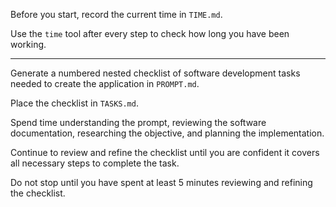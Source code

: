 Before you start, record the current time in `TIME.md`.

Use the `time` tool after every step to check how long you have been working.

---

Generate a numbered nested checklist of software development tasks needed to create the application in `PROMPT.md`.

Place the checklist in `TASKS.md`.

Spend time understanding the prompt, reviewing the software documentation, researching the objective, and planning the implementation.

Continue to review and refine the checklist until you are confident it covers all necessary steps to complete the task.

Do not stop until you have spent at least 5 minutes reviewing and refining the checklist.
